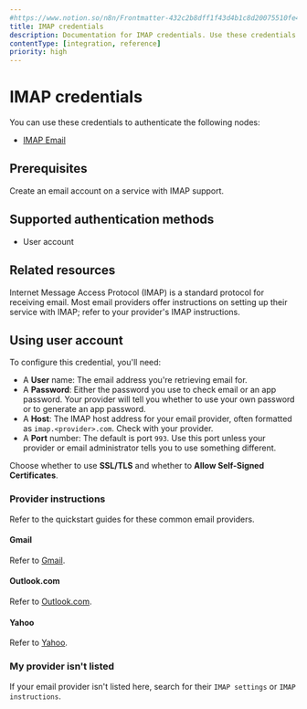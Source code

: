 ```yaml
---
#https://www.notion.so/n8n/Frontmatter-432c2b8dff1f43d4b1c8d20075510fe4
title: IMAP credentials
description: Documentation for IMAP credentials. Use these credentials to authenticate IMAP in n8n, a workflow automation platform.
contentType: [integration, reference]
priority: high
---
```


# IMAP credentials

You can use these credentials to authenticate the following nodes:

- [IMAP Email](/integrations/builtin/core-nodes/n8n-nodes-base.emailimap/)

## Prerequisites

Create an email account on a service with IMAP support.

## Supported authentication methods

- User account

## Related resources

Internet Message Access Protocol (IMAP) is a standard protocol for receiving email. Most email providers offer instructions on setting up their service with IMAP; refer to your provider's IMAP instructions.

## Using user account

To configure this credential, you'll need:

- A **User** name: The email address you're retrieving email for.
- A **Password**: Either the password you use to check email or an app password. Your provider will tell you whether to use your own password or to generate an app password.
- A **Host**: The IMAP host address for your email provider, often formatted as `imap.<provider>.com`. Check with your provider.
- A **Port** number: The default is port `993`. Use this port unless your provider or email administrator tells you to use something different.

Choose whether to use **SSL/TLS** and whether to **Allow Self-Signed Certificates**.

### Provider instructions

Refer to the quickstart guides for these common email providers.

#### Gmail

Refer to [Gmail](/integrations/builtin/credentials/imap/gmail).

#### Outlook.com

Refer to [Outlook.com](/integrations/builtin/credentials/imap/outlook).

#### Yahoo

Refer to [Yahoo](/integrations/builtin/credentials/imap/yahoo).

### My provider isn't listed

If your email provider isn't listed here, search for their `IMAP settings` or `IMAP instructions`.
